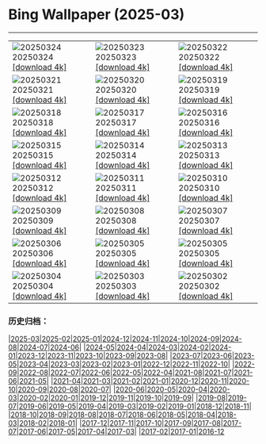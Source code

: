 # Bing Wallpaper (2025-03)
**************

<table><tr><td><img class="wallpaper" src="https://www.bing.com/th?id=OHR.ElephantGrass_EN-US1398774650_1920x1080.jpg" alt="20250324"> 20250324 <a class="wallpaper_link" href="https://www.bing.com/th?id=OHR.ElephantGrass_EN-US1398774650_UHD.jpg">[download 4k]</a></td><td><img class="wallpaper" src="https://www.bing.com/th?id=OHR.NebraskaStorm_EN-US1163295363_1920x1080.jpg" alt="20250323"> 20250323 <a class="wallpaper_link" href="https://www.bing.com/th?id=OHR.NebraskaStorm_EN-US1163295363_UHD.jpg">[download 4k]</a></td><td><img class="wallpaper" src="https://www.bing.com/th?id=OHR.CenoteLilies_EN-US1076301699_1920x1080.jpg" alt="20250322"> 20250322 <a class="wallpaper_link" href="https://www.bing.com/th?id=OHR.CenoteLilies_EN-US1076301699_UHD.jpg">[download 4k]</a></td></tr><tr><td><img class="wallpaper" src="https://www.bing.com/th?id=OHR.DanumValley_EN-US1030783251_1920x1080.jpg" alt="20250321"> 20250321 <a class="wallpaper_link" href="https://www.bing.com/th?id=OHR.DanumValley_EN-US1030783251_UHD.jpg">[download 4k]</a></td><td><img class="wallpaper" src="https://www.bing.com/th?id=OHR.SpringDaffodils_EN-US9726346116_1920x1080.jpg" alt="20250320"> 20250320 <a class="wallpaper_link" href="https://www.bing.com/th?id=OHR.SpringDaffodils_EN-US9726346116_UHD.jpg">[download 4k]</a></td><td><img class="wallpaper" src="https://www.bing.com/th?id=OHR.BlackHeron_EN-US9662351796_1920x1080.jpg" alt="20250319"> 20250319 <a class="wallpaper_link" href="https://www.bing.com/th?id=OHR.BlackHeron_EN-US9662351796_UHD.jpg">[download 4k]</a></td></tr><tr><td><img class="wallpaper" src="https://www.bing.com/th?id=OHR.SedonaSpring_EN-US9611080272_1920x1080.jpg" alt="20250318"> 20250318 <a class="wallpaper_link" href="https://www.bing.com/th?id=OHR.SedonaSpring_EN-US9611080272_UHD.jpg">[download 4k]</a></td><td><img class="wallpaper" src="https://www.bing.com/th?id=OHR.BeckettBridge_EN-US9511078525_1920x1080.jpg" alt="20250317"> 20250317 <a class="wallpaper_link" href="https://www.bing.com/th?id=OHR.BeckettBridge_EN-US9511078525_UHD.jpg">[download 4k]</a></td><td><img class="wallpaper" src="https://www.bing.com/th?id=OHR.PandaSnow_EN-US9432739016_1920x1080.jpg" alt="20250316"> 20250316 <a class="wallpaper_link" href="https://www.bing.com/th?id=OHR.PandaSnow_EN-US9432739016_UHD.jpg">[download 4k]</a></td></tr><tr><td><img class="wallpaper" src="https://www.bing.com/th?id=OHR.ForumRomanum_EN-US9379132630_1920x1080.jpg" alt="20250315"> 20250315 <a class="wallpaper_link" href="https://www.bing.com/th?id=OHR.ForumRomanum_EN-US9379132630_UHD.jpg">[download 4k]</a></td><td><img class="wallpaper" src="https://www.bing.com/th?id=OHR.BasqueDolmen_EN-US9089569057_1920x1080.jpg" alt="20250314"> 20250314 <a class="wallpaper_link" href="https://www.bing.com/th?id=OHR.BasqueDolmen_EN-US9089569057_UHD.jpg">[download 4k]</a></td><td><img class="wallpaper" src="https://www.bing.com/th?id=OHR.HoliColors_EN-US9033637774_1920x1080.jpg" alt="20250313"> 20250313 <a class="wallpaper_link" href="https://www.bing.com/th?id=OHR.HoliColors_EN-US9033637774_UHD.jpg">[download 4k]</a></td></tr><tr><td><img class="wallpaper" src="https://www.bing.com/th?id=OHR.ChateauLoire_EN-US8827570825_1920x1080.jpg" alt="20250312"> 20250312 <a class="wallpaper_link" href="https://www.bing.com/th?id=OHR.ChateauLoire_EN-US8827570825_UHD.jpg">[download 4k]</a></td><td><img class="wallpaper" src="https://www.bing.com/th?id=OHR.NusaPenida_EN-US8722184767_1920x1080.jpg" alt="20250311"> 20250311 <a class="wallpaper_link" href="https://www.bing.com/th?id=OHR.NusaPenida_EN-US8722184767_UHD.jpg">[download 4k]</a></td><td><img class="wallpaper" src="https://www.bing.com/th?id=OHR.NappingLion_EN-US8441298325_1920x1080.jpg" alt="20250310"> 20250310 <a class="wallpaper_link" href="https://www.bing.com/th?id=OHR.NappingLion_EN-US8441298325_UHD.jpg">[download 4k]</a></td></tr><tr><td><img class="wallpaper" src="https://www.bing.com/th?id=OHR.ItalyClock_EN-US7397391355_1920x1080.jpg" alt="20250309"> 20250309 <a class="wallpaper_link" href="https://www.bing.com/th?id=OHR.ItalyClock_EN-US7397391355_UHD.jpg">[download 4k]</a></td><td><img class="wallpaper" src="https://www.bing.com/th?id=OHR.FearlessWomen_EN-US7338738180_1920x1080.jpg" alt="20250308"> 20250308 <a class="wallpaper_link" href="https://www.bing.com/th?id=OHR.FearlessWomen_EN-US7338738180_UHD.jpg">[download 4k]</a></td><td><img class="wallpaper" src="https://www.bing.com/th?id=OHR.PlumBlossom_EN-US7055526666_1920x1080.jpg" alt="20250307"> 20250307 <a class="wallpaper_link" href="https://www.bing.com/th?id=OHR.PlumBlossom_EN-US7055526666_UHD.jpg">[download 4k]</a></td></tr><tr><td><img class="wallpaper" src="https://www.bing.com/th?id=OHR.NevadaBigHorns_EN-US3434258986_1920x1080.jpg" alt="20250306"> 20250306 <a class="wallpaper_link" href="https://www.bing.com/th?id=OHR.NevadaBigHorns_EN-US3434258986_UHD.jpg">[download 4k]</a></td><td><img class="wallpaper" src="https://www.bing.com/th?id=OHR.SuratThani_EN-US3326265231_1920x1080.jpg" alt="20250305"> 20250305 <a class="wallpaper_link" href="https://www.bing.com/th?id=OHR.SuratThani_EN-US3326265231_UHD.jpg">[download 4k]</a></td><td><img class="wallpaper" src="https://www.bing.com/th?id=OHR.MardiGrasJackson_EN-US3277683692_1920x1080.jpg" alt="20250305"> 20250305 <a class="wallpaper_link" href="https://www.bing.com/th?id=OHR.MardiGrasJackson_EN-US3277683692_UHD.jpg">[download 4k]</a></td></tr><tr><td><img class="wallpaper" src="https://www.bing.com/th?id=OHR.HornbillPair_EN-US3168408482_1920x1080.jpg" alt="20250304"> 20250304 <a class="wallpaper_link" href="https://www.bing.com/th?id=OHR.HornbillPair_EN-US3168408482_UHD.jpg">[download 4k]</a></td><td><img class="wallpaper" src="https://www.bing.com/th?id=OHR.EucalyptusForest_EN-US3015819767_1920x1080.jpg" alt="20250303"> 20250303 <a class="wallpaper_link" href="https://www.bing.com/th?id=OHR.EucalyptusForest_EN-US3015819767_UHD.jpg">[download 4k]</a></td><td><img class="wallpaper" src="https://www.bing.com/th?id=OHR.SuffragetteCity_EN-US2883743791_1920x1080.jpg" alt="20250302"> 20250302 <a class="wallpaper_link" href="https://www.bing.com/th?id=OHR.SuffragetteCity_EN-US2883743791_UHD.jpg">[download 4k]</a></td></tr></table>

### 历史归档：

|[2025-03](/2025-03.md)|[2025-02](/../2025-02/2025-02.md)|[2025-01](/../2025-01/2025-01.md)|[2024-12](/../2024-12/2024-12.md)|[2024-11](/../2024-11/2024-11.md)|[2024-10](/../2024-10/2024-10.md)|[2024-09](/../2024-09/2024-09.md)|[2024-08](/../2024-08/2024-08.md)|[2024-07](/../2024-07/2024-07.md)|[2024-06](/../2024-06/2024-06.md)|
|[2024-05](/../2024-05/2024-05.md)|[2024-04](/../2024-04/2024-04.md)|[2024-03](/../2024-03/2024-03.md)|[2024-02](/../2024-02/2024-02.md)|[2024-01](/../2024-01/2024-01.md)|[2023-12](/../2023-12/2023-12.md)|[2023-11](/../2023-11/2023-11.md)|[2023-10](/../2023-10/2023-10.md)|[2023-09](/../2023-09/2023-09.md)|[2023-08](/../2023-08/2023-08.md)|
|[2023-07](/../2023-07/2023-07.md)|[2023-06](/../2023-06/2023-06.md)|[2023-05](/../2023-05/2023-05.md)|[2023-04](/../2023-04/2023-04.md)|[2023-03](/../2023-03/2023-03.md)|[2023-02](/../2023-02/2023-02.md)|[2023-01](/../2023-01/2023-01.md)|[2022-12](/../2022-12/2022-12.md)|[2022-11](/../2022-11/2022-11.md)|[2022-10](/../2022-10/2022-10.md)|
|[2022-09](/../2022-09/2022-09.md)|[2022-08](/../2022-08/2022-08.md)|[2022-07](/../2022-07/2022-07.md)|[2022-06](/../2022-06/2022-06.md)|[2022-05](/../2022-05/2022-05.md)|[2022-04](/../2022-04/2022-04.md)|[2021-08](/../2021-08/2021-08.md)|[2021-07](/../2021-07/2021-07.md)|[2021-06](/../2021-06/2021-06.md)|[2021-05](/../2021-05/2021-05.md)|
|[2021-04](/../2021-04/2021-04.md)|[2021-03](/../2021-03/2021-03.md)|[2021-02](/../2021-02/2021-02.md)|[2021-01](/../2021-01/2021-01.md)|[2020-12](/../2020-12/2020-12.md)|[2020-11](/../2020-11/2020-11.md)|[2020-10](/../2020-10/2020-10.md)|[2020-09](/../2020-09/2020-09.md)|[2020-08](/../2020-08/2020-08.md)|[2020-07](/../2020-07/2020-07.md)|
|[2020-06](/../2020-06/2020-06.md)|[2020-05](/../2020-05/2020-05.md)|[2020-04](/../2020-04/2020-04.md)|[2020-03](/../2020-03/2020-03.md)|[2020-02](/../2020-02/2020-02.md)|[2020-01](/../2020-01/2020-01.md)|[2019-12](/../2019-12/2019-12.md)|[2019-11](/../2019-11/2019-11.md)|[2019-10](/../2019-10/2019-10.md)|[2019-09](/../2019-09/2019-09.md)|
|[2019-08](/../2019-08/2019-08.md)|[2019-07](/../2019-07/2019-07.md)|[2019-06](/../2019-06/2019-06.md)|[2019-05](/../2019-05/2019-05.md)|[2019-04](/../2019-04/2019-04.md)|[2019-03](/../2019-03/2019-03.md)|[2019-02](/../2019-02/2019-02.md)|[2019-01](/../2019-01/2019-01.md)|[2018-12](/../2018-12/2018-12.md)|[2018-11](/../2018-11/2018-11.md)|
|[2018-10](/../2018-10/2018-10.md)|[2018-09](/../2018-09/2018-09.md)|[2018-08](/../2018-08/2018-08.md)|[2018-07](/../2018-07/2018-07.md)|[2018-06](/../2018-06/2018-06.md)|[2018-05](/../2018-05/2018-05.md)|[2018-04](/../2018-04/2018-04.md)|[2018-03](/../2018-03/2018-03.md)|[2018-02](/../2018-02/2018-02.md)|[2018-01](/../2018-01/2018-01.md)|
|[2017-12](/../2017-12/2017-12.md)|[2017-11](/../2017-11/2017-11.md)|[2017-10](/../2017-10/2017-10.md)|[2017-09](/../2017-09/2017-09.md)|[2017-08](/../2017-08/2017-08.md)|[2017-07](/../2017-07/2017-07.md)|[2017-06](/../2017-06/2017-06.md)|[2017-05](/../2017-05/2017-05.md)|[2017-04](/../2017-04/2017-04.md)|[2017-03](/../2017-03/2017-03.md)|
|[2017-02](/../2017-02/2017-02.md)|[2017-01](/../2017-01/2017-01.md)|[2016-12](/../2016-12/2016-12.md)